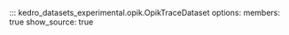 ::: kedro_datasets_experimental.opik.OpikTraceDataset
    options:
        members: true
        show_source: true
